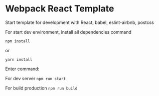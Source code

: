 # Webpack React Template

Start template for development with React, babel, eslint-airbnb, postcss

For start dev environment, install all dependencies command

`npm install`

or

`yarn install`

Enter command:

For dev server
`npm run start`

For build production `npm run build`
